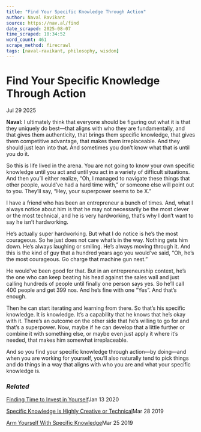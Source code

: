 ```yaml
---
title: "Find Your Specific Knowledge Through Action"
author: Naval Ravikant
source: https://nav.al/find
date_scraped: 2025-08-07
time_scraped: 10:34:52
word_count: 461
scrape_method: firecrawl
tags: [naval-ravikant, philosophy, wisdom]
---
```


# Find Your Specific Knowledge Through Action

Jul 29 2025

**Naval:** I ultimately think that everyone should be figuring out what it is that they uniquely do best—that aligns with who they are fundamentally, and that gives them authenticity, that brings them specific knowledge, that gives them competitive advantage, that makes them irreplaceable. And they should just lean into that. And sometimes you don’t know what that is until you do it.

So this is life lived in the arena. You are not going to know your own specific knowledge until you act and until you act in a variety of difficult situations. And then you’ll either realize, “Oh, I managed to navigate these things that other people, would’ve had a hard time with,” or someone else will point out to you. They’ll say, “Hey, your superpower seems to be X.”

I have a friend who has been an entrepreneur a bunch of times. And, what I always notice about him is that he may not necessarily be the most clever or the most technical, and he is very hardworking, that’s why I don’t want to say he isn’t hardworking.

He’s actually super hardworking. But what I do notice is he’s the most courageous. So he just does not care what’s in the way. Nothing gets him down. He’s always laughing or smiling. He’s always moving through it. And this is the kind of guy that a hundred years ago you would’ve said, “Oh, he’s the most courageous. Go charge that machine gun nest.”

He would’ve been good for that. But in an entrepreneurship context, he’s the one who can keep beating his head against the sales wall and just calling hundreds of people until finally one person says yes. So he’ll call 400 people and get 399 nos. And he’s fine with one “Yes”. And that’s enough.

Then he can start iterating and learning from there. So that’s his specific knowledge. It is knowledge. It’s a capability that he knows that he’s okay with it. There’s an outcome on the other side that he’s willing to go for and that’s a superpower. Now, maybe if he can develop that a little further or combine it with something else, or maybe even just apply it where it’s needed, that makes him somewhat irreplaceable.

And so you find your specific knowledge through action—by doing—and when you are working for yourself, you’ll also naturally tend to pick things and do things in a way that aligns with who you are and what your specific knowledge is.

### _Related_

[Finding Time to Invest in Yourself](https://nav.al/finding-time "Finding Time to Invest in Yourself")Jan 13 2020

[Specific Knowledge Is Highly Creative or Technical](https://nav.al/creative-technical "Specific Knowledge Is Highly Creative or Technical")Mar 28 2019

[Arm Yourself With Specific Knowledge](https://nav.al/specific-knowledge "Arm Yourself With Specific Knowledge")Mar 25 2019
